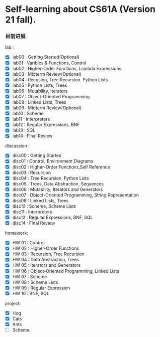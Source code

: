 # Self-learning about CS61A (Version 21 fall).
### 目前进展
lab :
- [x] lab00 : Getting Started(Optional)
- [x] lab01 : Varibles & Functions, Control
- [x] lab02 : Higher-Order Functions, Lambda Expressions
- [x] lab03 : Midterm Review(Optional)  
- [x] lab04 : Recusion, Tree Recursion. Python Lists
- [x] lab05 : Python Lists, Trees
- [x] lab06 : Mutability, Iterators
- [x] lab07 : Object-Oriented Programming
- [x] lab08 : Linked Lists, Trees
- [x] lab09 : MIdterm Review(Optional)
- [x] lab10 : Scheme
- [x] lab11 : Interpreters
- [x] lab12 : Regular Expressions, BNF
- [x] lab13 : SQL
- [x] lab14 : Final Review

discussion :
- [x] disc00 : Getting Started
- [x] disc01 : Control, Environment Diagrams
- [x] disc02 :  Higher-Order Functions,Self Reference
- [x] disc03 : Recursion
- [x] disc04 : Tree Recursion, Python Lists
- [x] disc05 : Trees, Data Abstraction, Sequences
- [x] disc06 : Mutability, Iterators and Generators
- [x] disc07 : Object-Oriented Programming, String Representation
- [x] disc08 : Linked Lists, Trees
- [x] disc10 : Scheme, Scheme Lists
- [x] disc11 : Interpreters
- [x] disc12 : Regular Expressions, BNF, SQL
- [x] disc14 : Final Review

homework:
- [x]  HW 01 : Control
- [x]  HW 02 : Higher-Order Functions
- [x]  HW 03 : Recursion, Tree Recursion
- [x]  HW 04 : Data Abstraction, Trees
- [x]  HW 05 : Iterators and Generators
- [x]  HW 06 : Object-Oriented Programming, Linked Lists
- [x]  HW 07 : Scheme
- [x]  HW 08 : Scheme Lists
- [x]  HW 09 : Regular Expression
- [x]  HW 10 : BNF, SQL

project:
- [x] Hog
- [x] Cats
- [x] Ants
- [ ] Scheme

